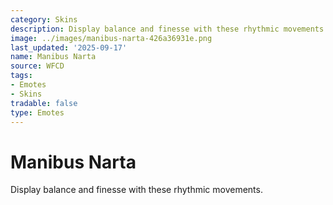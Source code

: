```yaml
---
category: Skins
description: Display balance and finesse with these rhythmic movements.
image: ../images/manibus-narta-426a36931e.png
last_updated: '2025-09-17'
name: Manibus Narta
source: WFCD
tags:
- Emotes
- Skins
tradable: false
type: Emotes
---
```


# Manibus Narta

Display balance and finesse with these rhythmic movements.

